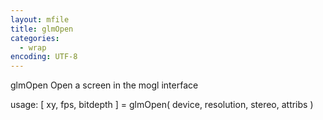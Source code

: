 ```yaml
---
layout: mfile
title: glmOpen
categories:
  - wrap
encoding: UTF-8
---
```


glmOpen  Open a screen in the mogl interface

usage:  [ xy, fps, bitdepth ] = glmOpen( device, resolution, stereo, attribs )